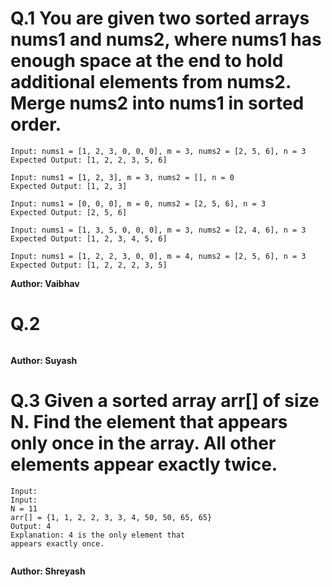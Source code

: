 # Q.1 You are given two sorted arrays nums1 and nums2, where nums1 has enough space at the end to hold additional elements from nums2. Merge nums2 into nums1 in sorted order.
```
Input: nums1 = [1, 2, 3, 0, 0, 0], m = 3, nums2 = [2, 5, 6], n = 3
Expected Output: [1, 2, 2, 3, 5, 6]

Input: nums1 = [1, 2, 3], m = 3, nums2 = [], n = 0
Expected Output: [1, 2, 3]

Input: nums1 = [0, 0, 0], m = 0, nums2 = [2, 5, 6], n = 3
Expected Output: [2, 5, 6]

Input: nums1 = [1, 3, 5, 0, 0, 0], m = 3, nums2 = [2, 4, 6], n = 3
Expected Output: [1, 2, 3, 4, 5, 6]

Input: nums1 = [1, 2, 2, 3, 0, 0], m = 4, nums2 = [2, 5, 6], n = 3
Expected Output: [1, 2, 2, 2, 3, 5]
```
**Author: Vaibhav**

# Q.2 

```

```
**Author: Suyash**

# Q.3 Given a sorted array arr[] of size N. Find the element that appears only once in the array. All other elements appear exactly twice. 
```
Input:
Input:
N = 11
arr[] = {1, 1, 2, 2, 3, 3, 4, 50, 50, 65, 65}
Output: 4
Explanation: 4 is the only element that 
appears exactly once.


```
**Author: Shreyash**

